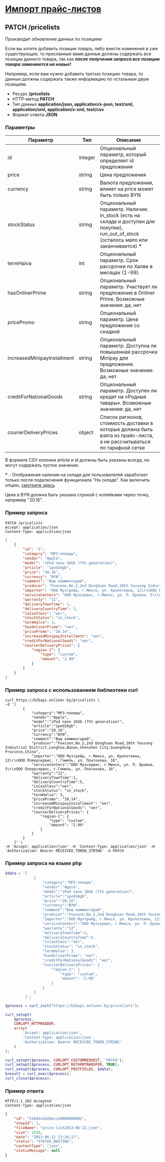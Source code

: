 # [Импорт прайс-листов](info.md)

## PATCH /pricelists

Производит обновление данных по позициям

 Если вы хотите добавить позиции товара, либо внести изменения в уже существующие,
 то присланные вами данные должны содержать все позиции данного товара,
 так как ___после получения запроса все позиции товара заменяются на новые!___

 Например, если вам нужно добавить третью позицию товара, то данные должны содержать также информацию по остальным двум позициям.


- Ресурс **/pricelists**
- HTTP-метод **PATCH**
- Тип данных **application/json, application/x-json, text/xml, application/xml, application/x-xml, text/csv**
- Формат ответа **JSON**

### Параметры

| Параметр                    | Тип     | Описание                                                                                                                                   |
|-----------------------------|---------|--------------------------------------------------------------------------------------------------------------------------------------------|
| id                          | integer | Опциональный параметр, который определяет id предложения                                                                                   |
| price                       | string  | Цена предложения                                                                                                                           |
| currency                    | string  | Валюта предложения, влияет на price может быть только BYN                                                                                  |
| stockStatus                 | string  | Опциональный параметр. Наличие: in_stock (есть на складе и доступен для покупки), run_out_of_stock (осталось мало или заканчивается) __*__ |
| termHalva                   | int     | Опциональный параметр. Срок рассрочки по Халве в месяцах (1-99).                                                                           |
| hasOnlinerPrime             | string  | Опциональный параметр. Участвует ли предложение в Onliner Prime. Возможные значения: да, нет                                               |
| pricePromo                  | string  | Опциональный параметр. Цена предложения со скидкой                                                                                         |
| increasedMinipayInstallment | string  | Опциональный параметр. Доступна ли повышенная рассрочка Minipay для предложения. Возможные значения: да, нет                               |
| creditForNationalGoods      | string  | Опциональный параметр. Доступен ли кредит на «Родныя тавары». Возможные значения: да, нет                                                                                                                                                              |
| courierDeliveryPrices       | object  | Список регионов, стоимость доставки в которые должна быть взята из прайс-листа, а не рассчитываться по тарифной сетке                      |

В формате CSV колонки article и id должны быть указаны всегда, но могут содержать пустое значение.

__*__ - Отображение наличия на складе для пользователей заработает только после подключения функционала "На складе". Как включить опцию, [смотрите здесь](https://b2bwiki.onliner.by/wiki/%D0%97%D0%B0%D0%B3%D0%BB%D0%B0%D0%B2%D0%BD%D0%B0%D1%8F_%D1%81%D1%82%D1%80%D0%B0%D0%BD%D0%B8%D1%86%D0%B0#.D0.9D.D0.B0.D0.BB.D0.B8.D1.87.D0.B8.D0.B5_.D1.82.D0.BE.D0.B2.D0.B0.D1.80.D0.B0_.28.D0.B7.D0.BD.D0.B0.D1.87.D0.BA.D0.B8_.C2.AB.D0.9D.D0.B0_.D1.81.D0.BA.D0.BB.D0.B0.D0.B4.D0.B5.C2.BB.29)

Цена в BYN должна быть указана строкой с копейками через точку, например "20.16".

### Пример запроса

```http
PATCH /pricelists
Accept: application/json
Content-Type: application/json
```
```json
[
    {
        "id": "1",
        "category": "MP3-плееры",
        "vendor": "Apple",
        "model": "iPod nano 16Gb (7th generation)",
        "article": "ipod16gb",
        "price": "20.16",
        "currency": "BYN",
        "comment": "Ваш комментарий",
        "producer": "Foxconn,No.2,2nd Donghuan Road,10th Yousong Industrial District,Longhua,Baoan,Shenzhen City,Guangdong Province,China",
        "importer": "ООО Музтрейд, г.Минск, ул. Кропоткина, 12\r\nООО Плеерсервис, г.Гомель, ул. Платонова, 16",
        "serviceCenters": "ООО Музсервис, г.Минск, ул. П. Бровки, 5\r\nООО Плеерсервис, г.Гомель, ул. Платонова, 16",
        "warranty": "12",
        "deliveryTownTime": 1,
        "deliveryCountryTime": 5,
        "isCashless": "нет",
        "stockStatus": "in_stock",
        "termHalva": 3,
        "hasOnlinerPrime": "нет",
        "pricePromo": "18.14",
        "increasedMinipayInstallment": "нет",
        "creditForNationalGoods": "нет",
        "courierDeliveryPrices": {
            "region-1": {
                "type": "custom",
                "amount": "2.99"
            }
        }
    }
]
```

### Пример запроса с использованием библиотеки curl

```
curl https://b2bapi.onliner.by/pricelists \
-d '[
        {
            "category":"MP3-плееры",
            "vendor":"Apple",
            "model":"iPod nano 16Gb (7th generation)",
            "article":"ipod16gb",
            "price":"20.16",
            "currency":"BYN",
            "comment":"Ваш комментарий",
            "producer":"Foxconn,No.2,2nd Donghuan Road,10th Yousong Industrial District,Longhua,Baoan,Shenzhen City,Guangdong Province,China",
            "importer":"ООО Музтрейд, г.Минск, ул. Кропоткина, 12\r\nООО Плеерсервис, г.Гомель, ул. Платонова, 16",
            "serviceCenters":"ООО Музсервис, г.Минск, ул. П. Бровки, 5\r\nООО Плеерсервис, г.Гомель, ул. Платонова, 16",
            "warranty":"12",
            "deliveryTownTime":1,
            "deliveryCountryTime":5,
            "isCashless":"нет",
            "stockStatus": "in_stock",
            "termHalva": 3,
            "pricePromo": "18.14",
            "increasedMinipayInstallment": "нет",
            "creditForNationalGoods": "нет",
            "courierDeliveryPrices": {
                "region-1": {
                    "type": "custom",
                    "amount": "2.99"
                }
            }
        }
    ]' \
-H 'Accept: application/json' -H 'Content-Type: application/json' -H 'Authorization: Bearer RECEIVED_TOKEN_STRING' -X PATCH
```

### Пример запроса на языке php

```php
$data = '[
             {
                 "category":"MP3-плееры",
                 "vendor":"Apple",
                 "model":"iPod nano 16Gb (7th generation)",
                 "article":"ipod16gb",
                 "price":"20.16",
                 "currency":"BYN",
                 "comment":"Ваш комментарий",
                 "producer":"Foxconn,No.2,2nd Donghuan Road,10th Yousong Industrial District,Longhua,Baoan,Shenzhen City,Guangdong Province,China",
                 "importer":"ООО Музтрейд, г.Минск, ул. Кропоткина, 12\r\nООО Плеерсервис, г.Гомель, ул. Платонова, 16",
                 "serviceCenters":"ООО Музсервис, г.Минск, ул. П. Бровки, 5\r\nООО Плеерсервис, г.Гомель, ул. Платонова, 16",
                 "warranty":"12",
                 "deliveryTownTime":1,
                 "deliveryCountryTime":5,
                 "isCashless":"нет",
                 "stockStatus": "in_stock",
                 "termHalva": 3,
                 "hasOnlinerPrime": "нет",
                 "creditForNationalGoods": "нет",
                 "courierDeliveryPrices": {
                     "region-1": {
                         "type": "custom",
                         "amount": "2.99"
                     }
                 }
             }
         ]';

$process = curl_init("https://b2bapi.onliner.by/pricelists");

curl_setopt(
    $process, 
    CURLOPT_HTTPHEADER, 
    array(
        'Accept: application/json', 
        'Content-Type: application/json', 
        'Authorization: Bearer RECEIVED_TOKEN_STRING'
    )
);

curl_setopt($process, CURLOPT_CUSTOMREQUEST, 'PATCH');
curl_setopt($process, CURLOPT_RETURNTRANSFER, TRUE);
curl_setopt($process, CURLOPT_POSTFIELDS, $data);
$result = curl_exec($process);
curl_close($process);
```

### Пример ответа

```http
HTTP/1.1 202 Accepted
Content-Type: application/json
```
```json
{
    "id": "51b84cd3ddecce0804000001",
    "shopId": 1,
    "fileName": "price-list2013-06-12.json",
    "size": 1036,
    "date": "2013-06-12 13:26:27",
    "status": "STATUS_WAITING",
    "contentType": "json",
    "statusMessage": null
}
```

